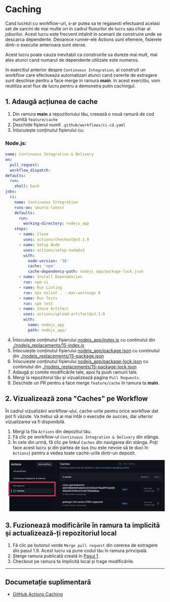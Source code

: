 # Caching

Cand lucrezi cu workflow-uri, s-ar putea sa te regasesti efectuand acelasi set de sarcini de mai multe ori in cadrul fluxurilor de lucru sau chiar al joburilor. Acest lucru este frecvent intalnit in scenarii de construire unde se descarca dependente. Deoarece runner-ele Actions sunt efemere, fisierele dintr-o executie anterioara sunt sterse.

Acest lucru poate cauza inevitabil ca construirile sa dureze mai mult, mai ales atunci cand numarul de dependente utilizate este numeros.

In exercitiul anterior despre `Continuous Integration`, ai construit un workflow care efectueaza automatizari atunci cand cererile de extragere sunt deschise pentru a face merge in ramura **main**. In acest exercitiu, vom reutiliza acel flux de lucru pentru a demonstra putin cachingul.

## 1. Adaugă acțiunea de cache
1. Din ramura **main** a repozitoriului tău, creează o nouă ramură de cod numită `feature/cache`
2. Deschide fișierul numit `.github/workflows/ci-cd.yaml`
3. Înlocuiește conținutul fișierului cu:

### Node.js:

```yaml
name: Continuous Integration & Delivery
on:
  pull_request:
  workflow_dispatch:
defaults:
  run:
    shell: bash
jobs:
  ci:
    name: Continuous Integration
    runs-on: ubuntu-latest
    defaults:
      run:
        working-directory: nodejs_app
    steps:
      - name: Clone
        uses: actions/checkout@v3.1.0
      - name: Setup Node
        uses: actions/setup-node@v3
        with:
          node-version: '18'
          cache: 'npm'
          cache-dependency-path: nodejs_app/package-lock.json
      - name: Install Dependencies
        run: npm ci
      - name: Run Linting
        run: npx eslint . --max-warnings 0
      - name: Run Tests
        run: npm test
      - name: Store Artifact
        uses: actions/upload-artifact@v3.1.0
        with:
          name: nodejs_app
          path: nodejs_app/
```

4. Înlocuiește conținutul fișierului [nodejs_app/index.js](./nodejs_app/index.js) cu continutul din [./nodejs_replacements/15-index.js](./nodejs_replacements/15-index.js)
5. Înlocuiește conținutul fișierului [nodejs_app/package.json](./nodejs_app/package.json) cu continutul din [./nodejs_replacements/15-package.json](./nodejs_replacements/15-package.json)
6. Înlocuiește conținutul fișierului [nodejs_app/package-lock.json](./nodejs_app/package-lock.json) cu continutul din [./nodejs_replacements/15-package-lock.json](./nodejs_replacements/15-package-lock.json)
7. Adaugă și comite modificările tale, apoi fa push ramurii tale.
8. Mergi la repozitorul tău și vizualizează pagina `Pull Requests`.
9. Deschide un PR pentru a face merge `feature/cache` în ramura ta **main**.

## 2. Vizualizează zona "Caches" pe Workflow
În cadrul vizualizării workflow-ului, cache-urile pentru orice workflow dat pot fi văzute. Va trebui să ai mai întâi o execuție de succes, dar ulterior vizualizarea va fi disponibilă.

1. Mergi la fila `Actions` din depozitul tău.
2. Fă clic pe workflow-ul `Continuous Integration & Delivery` din stânga.
3. În cele din urmă, fă clic pe linkul `Caches` din navigarea din stânga. Poți face acest lucru și din partea de sus (nu este nevoie să te duci în `Actions`) pentru a vedea toate cache-urile dintr-un depozit.

![A picture of the button](images/15-cache-view.png)


## 3. Fuzionează modificările în ramura ta **implicită** și actualizează-ți repozitoriul local

1. Fă clic pe butonul verde `Merge pull request` din cererea de extragere din pasul 1.9. Acest lucru va pune codul tău în ramura principală.
2. Șterge ramura publicată creată în [Pasul 1](#step-1-add-the-cache-action).
3. Checkout pe ramura ta implicită local și trage modificările.

---

## Documetație suplimentară
- [GitHub Actions Caching](https://github.com/actions/cache)